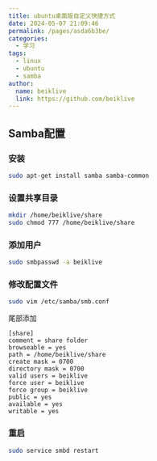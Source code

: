 ```yaml
---
title: ubuntu桌面版自定义快捷方式
date: 2024-05-07 21:09:46
permalink: /pages/asda6b3be/
categories:
  - 学习
tags:
  - linux
  - ubuntu
  - samba
author:
  name: beiklive
  link: https://github.com/beiklive
---
```

## Samba配置

### 安装

```bash
sudo apt-get install samba samba-common
```
### 设置共享目录

```bash
mkdir /home/beiklive/share
sudo chmod 777 /home/beiklive/share
```
### 添加用户

```bash
sudo smbpasswd -a beiklive
```
### 修改配置文件

```bash
sudo vim /etc/samba/smb.conf
```

尾部添加

```
[share]
comment = share folder
browseable = yes
path = /home/beiklive/share
create mask = 0700
directory mask = 0700
valid users = beiklive
force user = beiklive
force group = beiklive
public = yes
available = yes
writable = yes
```
### 重启

```bash
sudo service smbd restart
```
